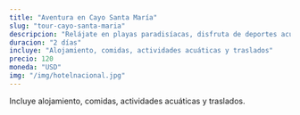 ```yaml
---
title: "Aventura en Cayo Santa María"
slug: "tour-cayo-santa-maria"
descripcion: "Relájate en playas paradisíacas, disfruta de deportes acuáticos y gastronomía local en un entorno exclusivo."
duracion: "2 días"
incluye: "Alojamiento, comidas, actividades acuáticas y traslados"
precio: 120
moneda: "USD"
img: "/img/hotelnacional.jpg"
---
```


Incluye alojamiento, comidas, actividades acuáticas y traslados.
